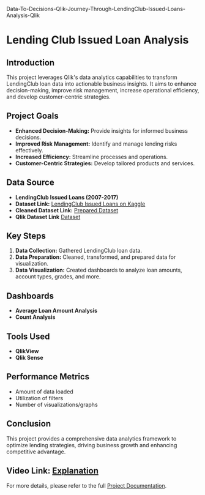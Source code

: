 Data-To-Decisions-Qlik-Journey-Through-LendingClub-Issued-Loans-Analysis-Qlik

# Lending Club Issued Loan Analysis

## Introduction
This project leverages Qlik's data analytics capabilities to transform LendingClub loan data into actionable business insights. It aims to enhance decision-making, improve risk management, increase operational efficiency, and develop customer-centric strategies.

## Project Goals
- **Enhanced Decision-Making:** Provide insights for informed business decisions.
- **Improved Risk Management:** Identify and manage lending risks effectively.
- **Increased Efficiency:** Streamline processes and operations.
- **Customer-Centric Strategies:** Develop tailored products and services.

## Data Source
- **LendingClub Issued Loans (2007-2017)**
- **Dataset Link:** [LendingClub Issued Loans on Kaggle](https://www.kaggle.com/datasets/husainsb/lendingclub-issued-loans)
- **Cleaned Dataset Link:** [Prepared Dataset](https://drive.google.com/file/d/1PmKmofaGq8QZEQ9WmkXhYLEffQOHCbzB/view?usp=sharing)
- **Qlik Dataset Link** [Dataset](https://ub9u0dhmiz873zm.uk.qlikcloud.com/dataset/666469277daf64f71e15e414)


## Key Steps
1. **Data Collection:** Gathered LendingClub loan data.
2. **Data Preparation:** Cleaned, transformed, and prepared data for visualization.
3. **Data Visualization:** Created dashboards to analyze loan amounts, account types, grades, and more.

## Dashboards
- **Average Loan Amount Analysis**
- **Count Analysis**

## Tools Used
- **QlikView**
- **Qlik Sense**

## Performance Metrics
- Amount of data loaded
- Utilization of filters
- Number of visualizations/graphs

## Conclusion
This project provides a comprehensive data analytics framework to optimize lending strategies, driving business growth and enhancing competitive advantage.

**Video Link:** [Explanation](https://drive.google.com/file/d/1YjiwCW_lDEAQFZxzBjDvJ5G55oy7TbIb/view?usp=drive_link)
---

For more details, please refer to the full [Project Documentation](./Project%20Documentation.pdf).
